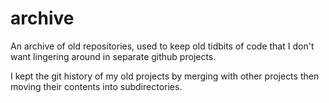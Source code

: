# archive
An archive of old repositories, used to keep old tidbits of code that I don't
want lingering around in separate github projects.

I kept the git history of my old projects by merging with other projects then
moving their contents into subdirectories.
